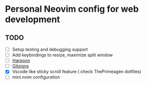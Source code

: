 # Personal Neovim config for web development

## TODO

- [ ] Setup testing and debugging support
- [ ] Add keybindings to resize, maximize split window
- [ ] [Harpoon](https://github.com/ThePrimeagen/harpoon)
- [ ] [Gitsigns](https://github.com/lewis6991/gitsigns.nvim)
- [x] Vscode like sticky scroll feature ( check ThePrimeagen dotfiles)
- [ ] mini.nvim configuration
